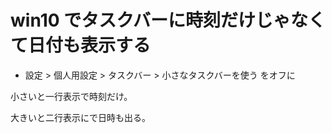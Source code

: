 # win10 でタスクバーに時刻だけじゃなくて日付も表示する
- 設定 > 個人用設定 > タスクバー > 小さなタスクバーを使う をオフに

小さいと一行表示で時刻だけ。

大きいと二行表示にで日時も出る。
